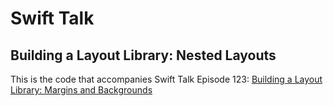 # Swift Talk
## Building a Layout Library: Nested Layouts

This is the code that accompanies Swift Talk Episode 123: [Building a Layout Library: Margins and Backgrounds](https://github.com/objcio/S01E123-margins-and-backgrounds)
